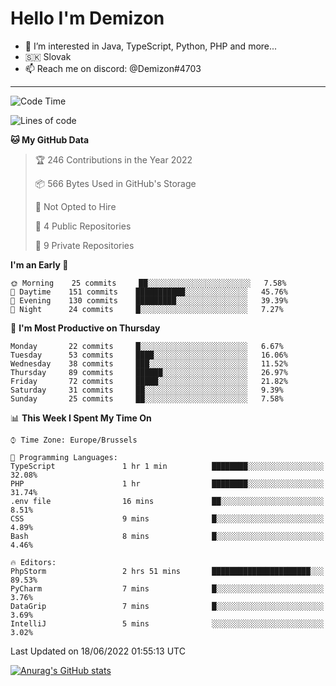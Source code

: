 # Hello I'm Demizon
- 👀 I’m interested in Java, TypeScript, Python, PHP and more...
- 🇸🇰 Slovak
- 📫 Reach me on discord: @Demizon#4703

---

<!--START_SECTION:waka-->
![Code Time](http://img.shields.io/badge/Code%20Time-0%20secs-blue)

![Lines of code](https://img.shields.io/badge/From%20Hello%20World%20I%27ve%20Written-43%20Thousand%20lines%20of%20code-blue)

**🐱 My GitHub Data** 

> 🏆 246 Contributions in the Year 2022
 > 
> 📦 566 Bytes Used in GitHub's Storage 
 > 
> 🚫 Not Opted to Hire
 > 
> 📜 4 Public Repositories 
 > 
> 🔑 9 Private Repositories  
 > 
**I'm an Early 🐤** 

```text
🌞 Morning    25 commits     ██░░░░░░░░░░░░░░░░░░░░░░░   7.58% 
🌆 Daytime    151 commits    ███████████░░░░░░░░░░░░░░   45.76% 
🌃 Evening    130 commits    █████████░░░░░░░░░░░░░░░░   39.39% 
🌙 Night      24 commits     █░░░░░░░░░░░░░░░░░░░░░░░░   7.27%

```
📅 **I'm Most Productive on Thursday** 

```text
Monday       22 commits     █░░░░░░░░░░░░░░░░░░░░░░░░   6.67% 
Tuesday      53 commits     ████░░░░░░░░░░░░░░░░░░░░░   16.06% 
Wednesday    38 commits     ███░░░░░░░░░░░░░░░░░░░░░░   11.52% 
Thursday     89 commits     ██████░░░░░░░░░░░░░░░░░░░   26.97% 
Friday       72 commits     █████░░░░░░░░░░░░░░░░░░░░   21.82% 
Saturday     31 commits     ██░░░░░░░░░░░░░░░░░░░░░░░   9.39% 
Sunday       25 commits     ██░░░░░░░░░░░░░░░░░░░░░░░   7.58%

```


📊 **This Week I Spent My Time On** 

```text
⌚︎ Time Zone: Europe/Brussels

💬 Programming Languages: 
TypeScript               1 hr 1 min          ████████░░░░░░░░░░░░░░░░░   32.08% 
PHP                      1 hr                ████████░░░░░░░░░░░░░░░░░   31.74% 
.env file                16 mins             ██░░░░░░░░░░░░░░░░░░░░░░░   8.51% 
CSS                      9 mins              █░░░░░░░░░░░░░░░░░░░░░░░░   4.89% 
Bash                     8 mins              █░░░░░░░░░░░░░░░░░░░░░░░░   4.46%

🔥 Editors: 
PhpStorm                 2 hrs 51 mins       ██████████████████████░░░   89.53% 
PyCharm                  7 mins              █░░░░░░░░░░░░░░░░░░░░░░░░   3.76% 
DataGrip                 7 mins              █░░░░░░░░░░░░░░░░░░░░░░░░   3.69% 
IntelliJ                 5 mins              ░░░░░░░░░░░░░░░░░░░░░░░░░   3.02%

```


 Last Updated on 18/06/2022 01:55:13 UTC
<!--END_SECTION:waka-->

[![Anurag's GitHub stats](https://github-readme-stats.vercel.app/api?username=Demizon3433&show_icons=true)](https://github.com/anuraghazra/github-readme-stats)
